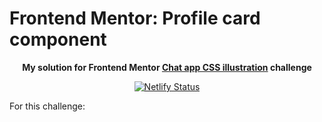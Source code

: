 # Frontend Mentor: Profile card component

<p align="center"><strong align="center">My solution for Frontend Mentor <a href="https://www.frontendmentor.io/challenges/single-price-grid-component-5ce41129d0ff452fec5abbbc">Chat app CSS illustration</a> challenge</strong></p>

<p align="center">
  <a href="https://app.netlify.com/sites/p1t1ch-fm-chat-app-illustration/deploys">
    <img
      src="https://api.netlify.com/api/v1/badges/b7a588e9-fc58-4d8a-8584-c68ae028a3d9/deploy-status"
      alt="Netlify Status"
    />
  </a>
</p>

For this challenge:
